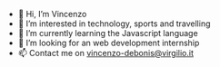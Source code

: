 - 👋 Hi, I’m Vincenzo
- 👀 I’m interested in technology, sports and travelling
- 🌱 I’m currently learning the Javascript language
- 💞️ I’m looking for an web development internship
- 📫 Contact me on vincenzo-debonis@virgilio.it

<!---
Henzodebonis/Henzodebonis is a ✨ special ✨ repository because its `README.md` (this file) appears on your GitHub profile.
You can click the Preview link to take a look at your changes.
--->
